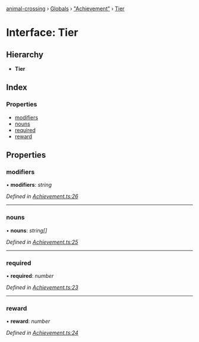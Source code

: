 [animal-crossing](../README.md) › [Globals](../globals.md) › ["Achievement"](../modules/_achievement_.md) › [Tier](_achievement_.tier.md)

# Interface: Tier

## Hierarchy

* **Tier**

## Index

### Properties

* [modifiers](_achievement_.tier.md#modifiers)
* [nouns](_achievement_.tier.md#nouns)
* [required](_achievement_.tier.md#required)
* [reward](_achievement_.tier.md#reward)

## Properties

###  modifiers

• **modifiers**: *string*

*Defined in [Achievement.ts:26](https://github.com/Norviah/animal-crossing/blob/02b4c7f/module/types/Achievement.ts#L26)*

___

###  nouns

• **nouns**: *string[]*

*Defined in [Achievement.ts:25](https://github.com/Norviah/animal-crossing/blob/02b4c7f/module/types/Achievement.ts#L25)*

___

###  required

• **required**: *number*

*Defined in [Achievement.ts:23](https://github.com/Norviah/animal-crossing/blob/02b4c7f/module/types/Achievement.ts#L23)*

___

###  reward

• **reward**: *number*

*Defined in [Achievement.ts:24](https://github.com/Norviah/animal-crossing/blob/02b4c7f/module/types/Achievement.ts#L24)*
